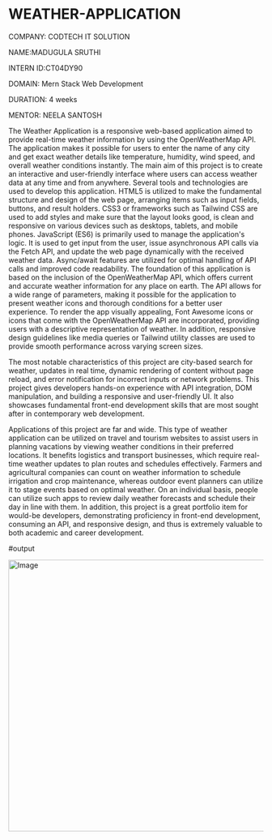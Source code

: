 # WEATHER-APPLICATION

COMPANY: CODTECH IT SOLUTION

NAME:MADUGULA SRUTHI

INTERN ID:CT04DY90

DOMAIN: Mern Stack Web Development

DURATION: 4 weeks

MENTOR: NEELA SANTOSH

The Weather Application is a responsive web-based application aimed to provide real-time weather information by using the OpenWeatherMap API. The application makes it possible for users to enter the name of any city and get exact weather details like temperature, humidity, wind speed, and overall weather conditions instantly. The main aim of this project is to create an interactive and user-friendly interface where users can access weather data at any time and from anywhere. Several tools and technologies are used to develop this application. HTML5 is utilized to make the fundamental structure and design of the web page, arranging items such as input fields, buttons, and result holders. CSS3 or frameworks such as Tailwind CSS are used to add styles and make sure that the layout looks good, is clean and responsive on various devices such as desktops, tablets, and mobile phones. JavaScript (ES6) is primarily used to manage the application's logic. It is used to get input from the user, issue asynchronous API calls via the Fetch API, and update the web page dynamically with the received weather data. Async/await features are utilized for optimal handling of API calls and improved code readability. The foundation of this application is based on the inclusion of the OpenWeatherMap API, which offers current and accurate weather information for any place on earth. The API allows for a wide range of parameters, making it possible for the application to present weather icons and thorough conditions for a better user experience. To render the app visually appealing, Font Awesome icons or icons that come with the OpenWeatherMap API are incorporated, providing users with a descriptive representation of weather. In addition, responsive design guidelines like media queries or Tailwind utility classes are used to provide smooth performance across varying screen sizes.

The most notable characteristics of this project are city-based search for weather, updates in real time, dynamic rendering of content without page reload, and error notification for incorrect inputs or network problems. This project gives developers hands-on experience with API integration, DOM manipulation, and building a responsive and user-friendly UI. It also showcases fundamental front-end development skills that are most sought after in contemporary web development.

Applications of this project are far and wide. This type of weather application can be utilized on travel and tourism websites to assist users in planning vacations by viewing weather conditions in their preferred locations. It benefits logistics and transport businesses, which require real-time weather updates to plan routes and schedules effectively. Farmers and agricultural companies can count on weather information to schedule irrigation and crop maintenance, whereas outdoor event planners can utilize it to stage events based on optimal weather. On an individual basis, people can utilize such apps to review daily weather forecasts and schedule their day in line with them. In addition, this project is a great portfolio item for would-be developers, demonstrating proficiency in front-end development, consuming an API, and responsive design, and thus is extremely valuable to both academic and career development.


#output 

<img width="819" height="536" alt="Image" src="https://github.com/user-attachments/assets/ffe1bfa9-77a5-43ed-af89-319331d7c0f7" />
